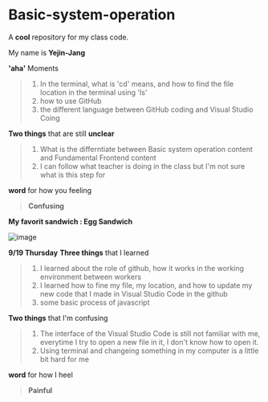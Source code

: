 # Basic-system-operation
A **cool** repository for my class code.

My name is **Yejin-Jang**

  **'aha'** Moments
>1. In the terminal, what is 'cd' means, and how to find the file location in the terminal using 'ls'
>2. how to use GitHub
>3. the different language between GitHub coding and Visual Studio Coing

  **Two things** that are still **unclear**
>1. What is the differntiate between Basic system operation content and Fundamental Frontend content
>2. I can follow what teacher is doing in the class but I'm not sure what is this step for 

  **word** for how you feeling
> **Confusing**

**My favorit sandwich : Egg Sandwich**

 ![image](https://github.com/user-attachments/assets/d68cef4e-e371-4fcd-bf54-eebc0d19d24e)


 **9/19 Thursday** 
 **Three things** that I learned 
>1. I learned about the role of github, how it works in the working environment between workers
>2. I learned how to fine my file, my location, and how to update my new code that I made in Visual Studio Code in the github
>3. some basic process of javascript 

 **Two things** that I'm confusing
>1. The interface of the Visual Studio Code is still not familiar with me, everytime I try to open a new file in it, I don't know how to open it.
>2. Using terminal and changeing something in my computer is a little bit hard for me

 **word** for how I heel
>**Painful**






